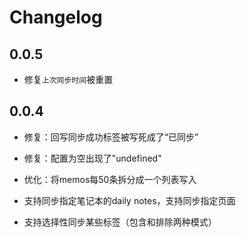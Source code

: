 # Changelog

## 0.0.5
* 修复`上次同步时间`被重置

## 0.0.4

* 修复：回写同步成功标签被写死成了“已同步”

* 修复：配置为空出现了"undefined"

* 优化：将memos每50条拆分成一个列表写入

* 支持同步指定笔记本的daily notes，支持同步指定页面

* 支持选择性同步某些标签（包含和排除两种模式）


